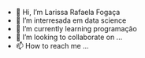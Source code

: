 - 👋 Hi, I’m  Larissa Rafaela Fogaça
- 👀 I’m interresada em data science
- 🌱 I’m currently learning  programação
- 💞️ I’m looking to collaborate on ...
- 📫 How to reach me ...

<!---
LarissaRafaelafogaca/LarissaRafaelafogaca is a ✨ special ✨ repository because its `README.md` (this file) appears on your GitHub profile.
You can click the Preview link to take a look at your changes.
--->
